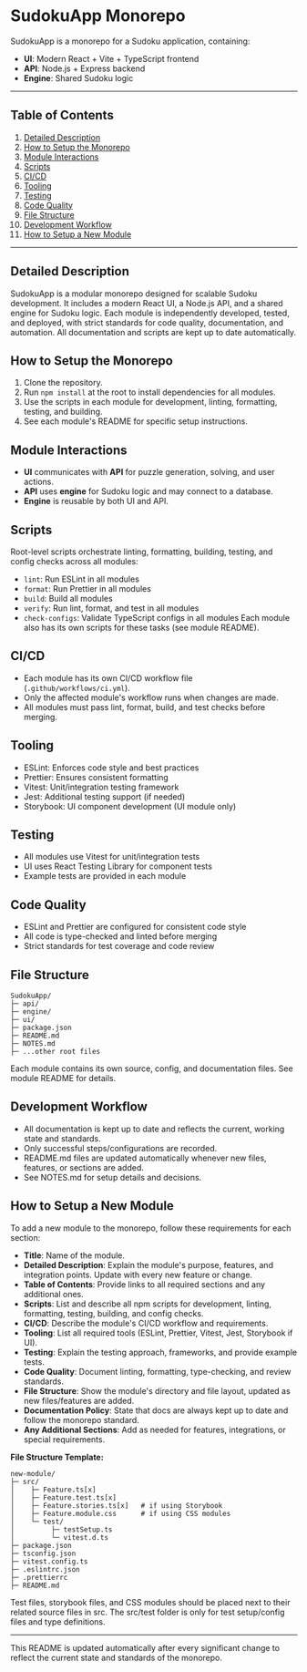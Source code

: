 # SudokuApp Monorepo

SudokuApp is a monorepo for a Sudoku application, containing:
- **UI**: Modern React + Vite + TypeScript frontend
- **API**: Node.js + Express backend
- **Engine**: Shared Sudoku logic

---

## Table of Contents
1. [Detailed Description](#detailed-description)
2. [How to Setup the Monorepo](#how-to-setup-the-monorepo)
3. [Module Interactions](#module-interactions)
4. [Scripts](#scripts)
5. [CI/CD](#cicd)
6. [Tooling](#tooling)
7. [Testing](#testing)
8. [Code Quality](#code-quality)
9. [File Structure](#file-structure)
10. [Development Workflow](#development-workflow)
11. [How to Setup a New Module](#how-to-setup-a-new-module)

---

## Detailed Description
SudokuApp is a modular monorepo designed for scalable Sudoku development. It includes a modern React UI, a Node.js API, and a shared engine for Sudoku logic. Each module is independently developed, tested, and deployed, with strict standards for code quality, documentation, and automation. All documentation and scripts are kept up to date automatically.

## How to Setup the Monorepo
1. Clone the repository.
2. Run `npm install` at the root to install dependencies for all modules.
3. Use the scripts in each module for development, linting, formatting, testing, and building.
4. See each module's README for specific setup instructions.

## Module Interactions
- **UI** communicates with **API** for puzzle generation, solving, and user actions.
- **API** uses **engine** for Sudoku logic and may connect to a database.
- **Engine** is reusable by both UI and API.

## Scripts
Root-level scripts orchestrate linting, formatting, building, testing, and config checks across all modules:
- `lint`: Run ESLint in all modules
- `format`: Run Prettier in all modules
- `build`: Build all modules
- `verify`: Run lint, format, and test in all modules
- `check-configs`: Validate TypeScript configs in all modules
Each module also has its own scripts for these tasks (see module README).

## CI/CD
- Each module has its own CI/CD workflow file (`.github/workflows/ci.yml`).
- Only the affected module's workflow runs when changes are made.
- All modules must pass lint, format, build, and test checks before merging.

## Tooling
- ESLint: Enforces code style and best practices
- Prettier: Ensures consistent formatting
- Vitest: Unit/integration testing framework
- Jest: Additional testing support (if needed)
- Storybook: UI component development (UI module only)

## Testing
- All modules use Vitest for unit/integration tests
- UI uses React Testing Library for component tests
- Example tests are provided in each module

## Code Quality
- ESLint and Prettier are configured for consistent code style
- All code is type-checked and linted before merging
- Strict standards for test coverage and code review

## File Structure
```
SudokuApp/
├─ api/
├─ engine/
├─ ui/
├─ package.json
├─ README.md
├─ NOTES.md
├─ ...other root files
```
Each module contains its own source, config, and documentation files. See module README for details.

## Development Workflow
- All documentation is kept up to date and reflects the current, working state and standards.
- Only successful steps/configurations are recorded.
- README.md files are updated automatically whenever new files, features, or sections are added.
- See NOTES.md for setup details and decisions.

## How to Setup a New Module
To add a new module to the monorepo, follow these requirements for each section:

- **Title**: Name of the module.
- **Detailed Description**: Explain the module's purpose, features, and integration points. Update with every new feature or change.
- **Table of Contents**: Provide links to all required sections and any additional ones.
- **Scripts**: List and describe all npm scripts for development, linting, formatting, testing, building, and config checks.
- **CI/CD**: Describe the module's CI/CD workflow and requirements.
- **Tooling**: List all required tools (ESLint, Prettier, Vitest, Jest, Storybook if UI).
- **Testing**: Explain the testing approach, frameworks, and provide example tests.
- **Code Quality**: Document linting, formatting, type-checking, and review standards.
- **File Structure**: Show the module's directory and file layout, updated as new files/features are added.
- **Documentation Policy**: State that docs are always kept up to date and follow the monorepo standard.
- **Any Additional Sections**: Add as needed for features, integrations, or special requirements.

**File Structure Template:**
```
new-module/
├─ src/
│    ├─ Feature.ts[x]
│    ├─ Feature.test.ts[x]
│    ├─ Feature.stories.ts[x]   # if using Storybook
│    ├─ Feature.module.css      # if using CSS modules
│    └─ test/
│         ├─ testSetup.ts
│         └─ vitest.d.ts
├─ package.json
├─ tsconfig.json
├─ vitest.config.ts
├─ .eslintrc.json
├─ .prettierrc
├─ README.md
```
Test files, storybook files, and CSS modules should be placed next to their related source files in src. The src/test folder is only for test setup/config files and type definitions.

---

This README is updated automatically after every significant change to reflect the current state and standards of the monorepo.
